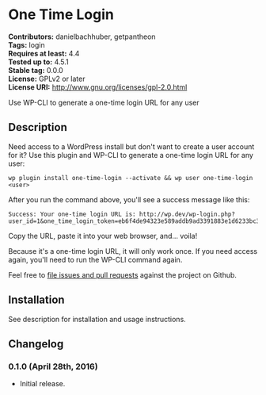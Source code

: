 # One Time Login #
**Contributors:** danielbachhuber, getpantheon  
**Tags:** login  
**Requires at least:** 4.4  
**Tested up to:** 4.5.1  
**Stable tag:** 0.0.0  
**License:** GPLv2 or later  
**License URI:** http://www.gnu.org/licenses/gpl-2.0.html  

Use WP-CLI to generate a one-time login URL for any user

## Description ##

Need access to a WordPress install but don't want to create a user account for it? Use this plugin and WP-CLI to generate a one-time login URL for any user:

    wp plugin install one-time-login --activate && wp user one-time-login <user>

After you run the command above, you'll see a success message like this:

    Success: Your one-time login URL is: http://wp.dev/wp-login.php?user_id=1&one_time_login_token=eb6f4de94323e589addb9ad3391883e1d6233bc3

Copy the URL, paste it into your web browser, and... voila!

Because it's a one-time login URL, it will only work once. If you need access again, you'll need to run the WP-CLI command again.

Feel free to [file issues and pull requests](https://github.com/runcommand/one-time-login) against the project on Github.

## Installation ##

See description for installation and usage instructions.

## Changelog ##

### 0.1.0 (April 28th, 2016) ###

* Initial release.
